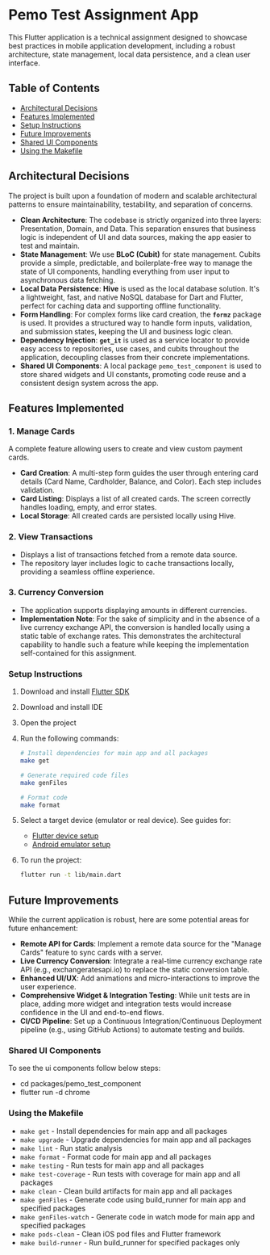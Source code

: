 # Pemo Test Assignment App

This Flutter application is a technical assignment designed to showcase best practices in mobile application development, including a robust architecture, state management, local data persistence, and a clean user interface.

## Table of Contents
- [Architectural Decisions](#architectural-decisions)
- [Features Implemented](#features-implemented)
- [Setup Instructions](#setup-instructions)
- [Future Improvements](#future-improvements)
- [Shared UI Components](#shared-ui-components)
- [Using the Makefile](#using-the-makefile)

## Architectural Decisions

The project is built upon a foundation of modern and scalable architectural patterns to ensure maintainability, testability, and separation of concerns.

- **Clean Architecture**: The codebase is strictly organized into three layers: Presentation, Domain, and Data. This separation ensures that business logic is independent of UI and data sources, making the app easier to test and maintain.
- **State Management**: We use **BLoC (Cubit)** for state management. Cubits provide a simple, predictable, and boilerplate-free way to manage the state of UI components, handling everything from user input to asynchronous data fetching.
- **Local Data Persistence**: **Hive** is used as the local database solution. It's a lightweight, fast, and native NoSQL database for Dart and Flutter, perfect for caching data and supporting offline functionality.
- **Form Handling**: For complex forms like card creation, the **`formz`** package is used. It provides a structured way to handle form inputs, validation, and submission states, keeping the UI and business logic clean.
- **Dependency Injection**: **`get_it`** is used as a service locator to provide easy access to repositories, use cases, and cubits throughout the application, decoupling classes from their concrete implementations.
- **Shared UI Components**: A local package `pemo_test_component` is used to store shared widgets and UI constants, promoting code reuse and a consistent design system across the app.

## Features Implemented

### 1. Manage Cards
A complete feature allowing users to create and view custom payment cards.
- **Card Creation**: A multi-step form guides the user through entering card details (Card Name, Cardholder, Balance, and Color). Each step includes validation.
- **Card Listing**: Displays a list of all created cards. The screen correctly handles loading, empty, and error states.
- **Local Storage**: All created cards are persisted locally using Hive.

### 2. View Transactions
- Displays a list of transactions fetched from a remote data source.
- The repository layer includes logic to cache transactions locally, providing a seamless offline experience.

### 3. Currency Conversion
- The application supports displaying amounts in different currencies.
- **Implementation Note**: For the sake of simplicity and in the absence of a live currency exchange API, the conversion is handled locally using a static table of exchange rates. This demonstrates the architectural capability to handle such a feature while keeping the implementation self-contained for this assignment.

### Setup Instructions

1. Download and install [Flutter SDK](https://docs.flutter.dev/get-started/install)
2. Download and install IDE
3. Open the project
4. Run the following commands:
   ```bash
   # Install dependencies for main app and all packages
   make get

   # Generate required code files
   make genFiles

   # Format code
   make format
   ```

5. Select a target device (emulator or real device). See guides for:
    - [Flutter device setup](https://docs.flutter.dev/get-started/test-drive)
    - [Android emulator setup](https://developer.android.com/studio/run/managing-avds)

6. To run the project:
   ```bash
   flutter run -t lib/main.dart
   ```

## Future Improvements

While the current application is robust, here are some potential areas for future enhancement:

- **Remote API for Cards**: Implement a remote data source for the "Manage Cards" feature to sync cards with a server.
- **Live Currency Conversion**: Integrate a real-time currency exchange rate API (e.g., exchangeratesapi.io) to replace the static conversion table.
- **Enhanced UI/UX**: Add animations and micro-interactions to improve the user experience.
- **Comprehensive Widget & Integration Testing**: While unit tests are in place, adding more widget and integration tests would increase confidence in the UI and end-to-end flows.
- **CI/CD Pipeline**: Set up a Continuous Integration/Continuous Deployment pipeline (e.g., using GitHub Actions) to automate testing and builds.


### Shared UI Components

To see the ui components follow below steps:

- cd packages/pemo_test_component
- flutter run -d chrome

### Using the Makefile
- `make get` - Install dependencies for main app and all packages
- `make upgrade` - Upgrade dependencies for main app and all packages
- `make lint` - Run static analysis
- `make format` - Format code for main app and all packages
- `make testing` - Run tests for main app and all packages
- `make test-coverage` - Run tests with coverage for main app and all packages
- `make clean` - Clean build artifacts for main app and all packages
- `make genFiles` - Generate code using build_runner for main app and specified packages
- `make genFiles-watch` - Generate code in watch mode for main app and specified packages
- `make pods-clean` - Clean iOS pod files and Flutter framework
- `make build-runner` - Run build_runner for specified packages only
